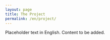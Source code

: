 ```yaml
---
layout: page
title: The Project
permalink: /en/project/
---
```

Placeholder text in English. Content to be added.

